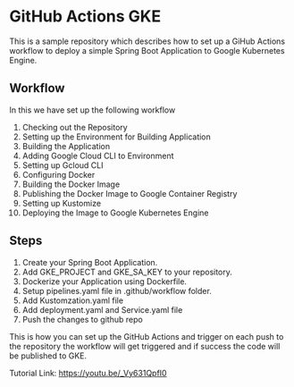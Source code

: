 # GitHub Actions GKE

This is a sample repository which describes how to set up a GiHub Actions workflow to deploy a simple Spring Boot Application to Google Kubernetes Engine.

## Workflow

In this we have set up the following workflow

1. Checking out the Repository
2. Setting up the Environment for Building Application
3. Building the Application
4. Adding Google Cloud CLI to Environment
5. Setting up Gcloud CLI
6. Configuring Docker
7. Building the Docker Image
8. Publishing the Docker Image to Google Container Registry
9. Setting up Kustomize
10. Deploying the Image to Google Kubernetes Engine

## Steps

1. Create your Spring Boot Application.
2. Add GKE_PROJECT and GKE_SA_KEY to your repository. 
3. Dockerize your Application using Dockerfile.
4. Setup  pipelines.yaml file in .github/workflow folder.
5. Add Kustomzation.yaml file
6. Add deployment.yaml and Service.yaml file
7. Push the changes to github repo

This is how you can set up the GitHub Actions and trigger on each push to the repository the workflow will get triggered and if success the code will be published to GKE.

Tutorial Link: https://youtu.be/_Vy631QpfI0
